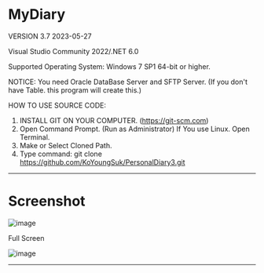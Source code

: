 # MyDiary
VERSION 3.7 2023-05-27

Visual Studio Community 2022/.NET 6.0 

Supported Operating System: Windows 7 SP1 64-bit or higher. 

NOTICE: You need Oracle DataBase Server and SFTP Server. 
(If you don't have Table. this program will create this.) 

HOW TO USE SOURCE CODE: 
  1. INSTALL GIT ON YOUR COMPUTER. (https://git-scm.com)
  2. Open Command Prompt. (Run as Administrator)
     If You use Linux. Open Terminal. 
  4. Make or Select Cloned Path.
  5. Type command: git clone https://github.com/KoYoungSuk/PersonalDiary3.git
  
  ------------------------------------------------------------------------------------------------------------------------------------------------------------
  # Screenshot 


![image](https://github.com/KoYoungSuk/PersonalDiary3/assets/58511486/5bbb29ba-c256-4f69-b667-1039d61b6005)

Full Screen

![image](https://github.com/KoYoungSuk/PersonalDiary3/assets/58511486/8dd27e2d-559d-4937-8906-e8d637d0b123)


----------------------------------------------------------------------------------------------------------------------------------------------------------------
